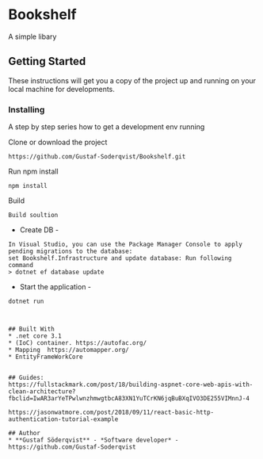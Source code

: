 # Bookshelf


A simple libary

## Getting Started

These instructions will get you a copy of the project up and running on your local machine for developments.

### Installing

A step by step series how to get a development env running


Clone or download the project 
```
https://github.com/Gustaf-Soderqvist/Bookshelf.git
```

Run npm install
```
npm install
```

Build
```
Build soultion
```

- Create DB -
```
In Visual Studio, you can use the Package Manager Console to apply pending migrations to the database:
set Bookshelf.Infrastructure and update database: Run following command
> dotnet ef database update

```
- Start the application -
```
dotnet run



## Built With
* .net core 3.1
* (IoC) container. https://autofac.org/
* Mapping  https://automapper.org/ 
* EntityFrameWorkCore


## Guides:
https://fullstackmark.com/post/18/building-aspnet-core-web-apis-with-clean-architecture?fbclid=IwAR3arYeTPwlwnzhmwgtbcA83XN1YuTCrKN6jqBuBXqIVO3DE255VIMnnJ-4

https://jasonwatmore.com/post/2018/09/11/react-basic-http-authentication-tutorial-example

## Author
* **Gustaf Söderqvist** - *Software developer* - https://github.com/Gustaf-Soderqvist

